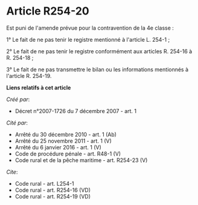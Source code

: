 # Article R254-20

Est puni de l'amende prévue pour la contravention de la 4e classe : 

1° Le fait de ne pas tenir le registre mentionné à l'article L. 254-1 ; 

2° Le fait de ne pas tenir le registre conformément aux articles R. 254-16 à R. 254-18 ; 

3° Le fait de ne pas transmettre le bilan ou les informations mentionnés à l'article R. 254-19.

**Liens relatifs à cet article**

_Créé par_:

  - Décret n°2007-1726 du 7 décembre 2007 - art. 1

_Cité par_:

  - Arrêté du 30 décembre 2010 - art. 1 (Ab)
  - Arrêté du 25 novembre 2011 - art. 1 (V)
  - Arrêté du 6 janvier 2016 - art. 1 (V)
  - Code de procédure pénale - art. R48-1 (V)
  - Code rural et de la pêche maritime - art. R254-23 (V)

_Cite_:

  - Code rural - art. L254-1
  - Code rural - art. R254-16 (VD)
  - Code rural - art. R254-19 (VD)
